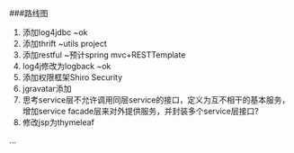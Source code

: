 ###路线图
1. 添加log4jdbc ~ok
2. 添加thrift ~utils project
3. 添加restful ~预计spring mvc+RESTTemplate
4. log4j修改为logback ~ok
5. 添加权限框架Shiro Security 
6. jgravatar添加
7. 思考service层不允许调用同层service的接口，定义为互不相干的基本服务，增加service facade层来对外提供服务，并封装多个service层接口?
8. 修改jsp为thymeleaf

...